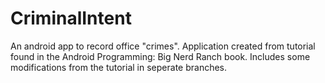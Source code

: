 CriminalIntent
==============
An android app to record office "crimes". Application created from tutorial found in the Android Programming: Big Nerd Ranch book.
Includes some modifications from the tutorial in seperate branches.
